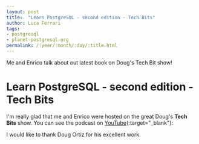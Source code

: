```yaml
---
layout: post
title:  "Learn PostgreSQL - second edition - Tech Bits"
author: Luca Ferrari
tags:
- postgresql
- planet-postgresql-org
permalink: /:year/:month/:day/:title.html
---
```

Me and Enrico talk about out latest book on Doug's Tech Bit show!

# Learn PostgreSQL - second edition - Tech Bits

I'm really glad that me and Enrico were hosted on the great Doug's **Tech Bits** show. You can see the podcast on [YouTube](https://www.youtube.com/watch?v=fA2MhUpyM44){:target="_blank"}:



I would like to thank Doug Ortiz for his excellent work.
